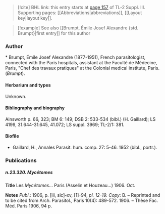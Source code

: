 > [!cite] BHL link: this entry starts at [page 157](https://www.biodiversitylibrary.org/item/103861#page/167/mode/1up) of TL-2 Suppl. III.
> Supporting pages: [[Abbreviations|abbreviations]], [[Layout key|layout key]].

> [!example] See also [[Brumpt, Émile Josef Alexandre {std. Brumpt}|first entry]] for this author

### Author

\* Brumpt, Émile Josef Alexandre (1877-1951), French parasitologist, connected with the Paris hospitals, assistant at the Faculté de Médecine, Paris, "Chef des travaux pratiques" at the Colonial medical institute, Paris. (*Brumpt*).

#### Herbarium and types

Unknown.

#### Bibliography and biography

Ainsworth p. 66, 323; BM 6: 149; DSB 2: 533-534 (bibl.) (H. Gaillard); LS 4199, 31.644-31.645, 41.072; LS suppl. 3969; TL-2/1: 381.

#### Biofile

- Gaillard, H., Annales Parasit. hum. comp. 27: 5-46. 1952 (bibl., portr.).

### Publications

##### n.23.320. Mycétomes

**Title**
Les *Mycétomes*... Paris (Asselin et Houzeau...) 1906. Oct.

**Notes**
*Publ*.: 1906, p. \[iii, sic\]-xv, \[1\]-94, *pl. 12-19.* *Copy*: B. – Reprinted and to be cited from Arch. Parasitol., Paris 10(4): 489-572. 1906. – Thèse Fac. Méd. Paris 1906, 94 p.

